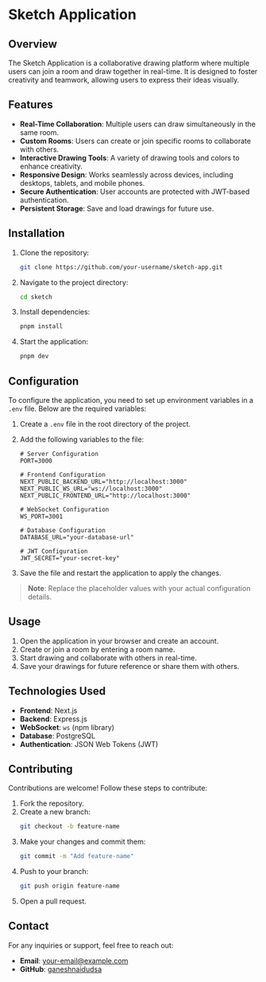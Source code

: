 # Sketch Application

## Overview
The Sketch Application is a collaborative drawing platform where multiple users can join a room and draw together in real-time. It is designed to foster creativity and teamwork, allowing users to express their ideas visually.

## Features
- **Real-Time Collaboration**: Multiple users can draw simultaneously in the same room.
- **Custom Rooms**: Users can create or join specific rooms to collaborate with others.
- **Interactive Drawing Tools**: A variety of drawing tools and colors to enhance creativity.
- **Responsive Design**: Works seamlessly across devices, including desktops, tablets, and mobile phones.
- **Secure Authentication**: User accounts are protected with JWT-based authentication.
- **Persistent Storage**: Save and load drawings for future use.

## Installation
1. Clone the repository:
    ```bash
    git clone https://github.com/your-username/sketch-app.git
    ```
2. Navigate to the project directory:
    ```bash
    cd sketch
    ```
3. Install dependencies:
    ```bash
    pnpm install
    ```
4. Start the application:
    ```bash
    pnpm dev
    ```

## Configuration
To configure the application, you need to set up environment variables in a `.env` file. Below are the required variables:

1. Create a `.env` file in the root directory of the project.
2. Add the following variables to the file:

    ```env
    # Server Configuration
    PORT=3000

    # Frontend Configuration
    NEXT_PUBLIC_BACKEND_URL="http://localhost:3000"
    NEXT_PUBLIC_WS_URL="ws://localhost:3000"
    NEXT_PUBLIC_FRONTEND_URL="http://localhost:3000"

    # WebSocket Configuration
    WS_PORT=3001

    # Database Configuration
    DATABASE_URL="your-database-url"

    # JWT Configuration
    JWT_SECRET="your-secret-key"
    ```

3. Save the file and restart the application to apply the changes.

> **Note**: Replace the placeholder values with your actual configuration details.

## Usage
1. Open the application in your browser and create an account.
2. Create or join a room by entering a room name.
3. Start drawing and collaborate with others in real-time.
4. Save your drawings for future reference or share them with others.

## Technologies Used
- **Frontend**: Next.js
- **Backend**: Express.js
- **WebSocket**: `ws` (npm library)
- **Database**: PostgreSQL
- **Authentication**: JSON Web Tokens (JWT)

## Contributing
Contributions are welcome! Follow these steps to contribute:
1. Fork the repository.
2. Create a new branch:
    ```bash
    git checkout -b feature-name
    ```
3. Make your changes and commit them:
    ```bash
    git commit -m "Add feature-name"
    ```
4. Push to your branch:
    ```bash
    git push origin feature-name
    ```
5. Open a pull request.



## Contact
For any inquiries or support, feel free to reach out:
- **Email**: your-email@example.com
- **GitHub**: [ganeshnaidudsa](https://github.com/ganeshnaidudsa)
